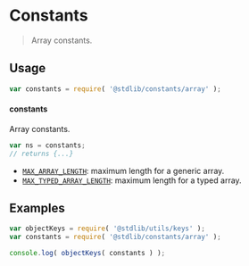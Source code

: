 <!--

@license Apache-2.0

Copyright (c) 2018 The Stdlib Authors.

Licensed under the Apache License, Version 2.0 (the "License");
you may not use this file except in compliance with the License.
You may obtain a copy of the License at

   http://www.apache.org/licenses/LICENSE-2.0

Unless required by applicable law or agreed to in writing, software
distributed under the License is distributed on an "AS IS" BASIS,
WITHOUT WARRANTIES OR CONDITIONS OF ANY KIND, either express or implied.
See the License for the specific language governing permissions and
limitations under the License.

-->

# Constants

> Array constants.

<section class="usage">

## Usage

```javascript
var constants = require( '@stdlib/constants/array' );
```

#### constants

Array constants.

```javascript
var ns = constants;
// returns {...}
```

<!-- <toc pattern="*"> -->

<div class="namespace-toc">

-   <span class="signature">[`MAX_ARRAY_LENGTH`][@stdlib/constants/array/max-array-length]</span><span class="delimiter">: </span><span class="description">maximum length for a generic array.</span>
-   <span class="signature">[`MAX_TYPED_ARRAY_LENGTH`][@stdlib/constants/array/max-typed-array-length]</span><span class="delimiter">: </span><span class="description">maximum length for a typed array.</span>

</div>

<!-- </toc> -->

</section>

<!-- /.usage -->

<section class="examples">

## Examples

<!-- TODO: better examples -->

<!-- eslint no-undef: "error" -->

```javascript
var objectKeys = require( '@stdlib/utils/keys' );
var constants = require( '@stdlib/constants/array' );

console.log( objectKeys( constants ) );
```

</section>

<!-- /.examples -->

<section class="links">

<!-- <toc-links> -->

[@stdlib/constants/array/max-array-length]: https://www.npmjs.com/package/@stdlib/constants/tree/main/array/max-array-length

[@stdlib/constants/array/max-typed-array-length]: https://www.npmjs.com/package/@stdlib/constants/tree/main/array/max-typed-array-length

<!-- </toc-links> -->

</section>

<!-- /.links -->
